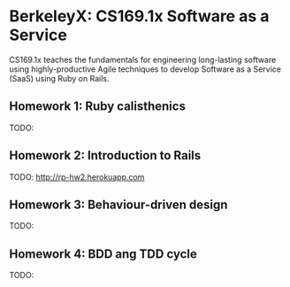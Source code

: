 # BerkeleyX: CS169.1x Software as a Service

CS169.1x teaches the fundamentals for engineering long-lasting software 
using highly-productive Agile techniques to develop Software as a Service (SaaS) using Ruby on Rails.

## Homework 1: Ruby calisthenics
TODO:

## Homework 2: Introduction to Rails
TODO:
http://rp-hw2.herokuapp.com


## Homework 3: Behaviour-driven design
TODO:

## Homework 4: BDD ang TDD cycle
TODO:
